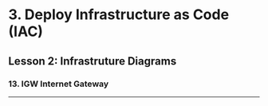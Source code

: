 # 3. Deploy Infrastructure as Code (IAC)

## Lesson 2: Infrastruture Diagrams


### 13. IGW Internet Gateway 

___
